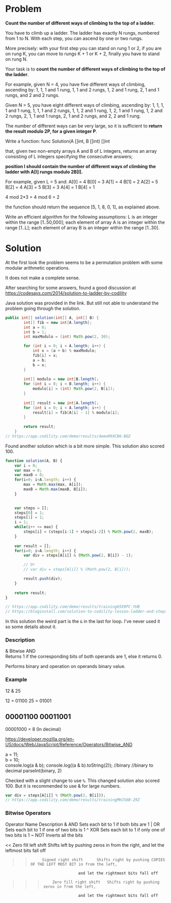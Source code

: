 # Problem

**Count the number of different ways of climbing to the top of a ladder.**

You have to climb up a ladder. 
The ladder has exactly N rungs, numbered from 1 to N. 
With each step, you can ascend by one or two rungs.

More precisely:
with your first step you can stand on rung 1 or 2,
if you are on rung K, you can move to rungs K + 1 or K + 2,
finally you have to stand on rung N.


Your task is to 
**count the number of different ways of climbing to the top of the ladder**.

For example, given N = 4, you have five different ways of climbing, ascending by:
1, 1, 1 and 1 rung,
1, 1 and 2 rungs,
1, 2 and 1 rung,
2, 1 and 1 rungs, and
2 and 2 rungs.

Given N = 5, you have eight different ways of climbing, ascending by:
1, 1, 1, 1 and 1 rung,
1, 1, 1 and 2 rungs,
1, 1, 2 and 1 rung,
1, 2, 1 and 1 rung,
1, 2 and 2 rungs,
2, 1, 1 and 1 rungs,
2, 1 and 2 rungs, and
2, 2 and 1 rung.

The number of different ways can be very large, 
so it is sufficient to 
**return the result modulo 2P, for a given integer P**.

Write a function:    func Solution(A []int, B []int) []int

that, given two non-empty arrays A and B of L integers,
returns an array consisting of L integers specifying the
consecutive answers; 

**position I should contain the number of different ways of climbing the ladder with A[I] rungs modulo 2B[I].**

For example, given L = 5 and:
A[0] = 4   B[0] = 3
A[1] = 4   B[1] = 2
A[2] = 5   B[2] = 4
A[3] = 5   B[3] = 3
A[4] = 1   B[4] = 1

4 mod 2*3 = 4 mod 6 = 2

the function should return the sequence [5, 1, 8, 0, 1], as explained above.

Write an efficient algorithm for the following assumptions:
L is an integer within the range [1..50,000];
each element of array A is an integer within the range [1..L];
each element of array B is an integer within the range [1..30].


# Solution
At the first look the problem seems to be a
permutation problem with some modular arithmetic
operations.

It does not make a complete sense.

After searching for some answers, found a good
discussion at https://codesays.com/2014/solution-to-ladder-by-codility

Java solution was provided in the link. 
But still not able to understand the problem 
going through the solution.

```java
public int[] solution(int[] A, int[] B) {
        int[] fib = new int[A.length];
        int a = 0;
        int b = 1;
        int maxModulo = (int) Math.pow(2, 30);

        for (int i = 0; i < A.length; i++) {
            int x = (a + b) % maxModulo;
            fib[i] = x;
            a = b;
            b = x;
        }
        
        int[] modulo = new int[B.length];        
        for (int i = 0; i < B.length; i++) {
            modulo[i] = (int) Math.pow(2, B[i]);
        }
        
        int[] result = new int[A.length];
        for (int i = 0; i < A.length; i++) {
            result[i] = fib[A[i] - 1] % modulo[i];
        }
        
        return result;
    }
// https://app.codility.com/demo/results/demoR9XCB6-BQZ
```


Found another solution which is a bit more simple.
This solution also scored 100.
```js
function solution(A, B) {
    var i = 0;
    var max = 0;
    var maxB = 0;
    for(i=0; i<A.length; i++) {
        max = Math.max(max, A[i]);
        maxB = Math.max(maxB, B[i]);
    }
    

    var steps = [];
    steps[0] = 1;
    steps[1] = 1;
    i = 1;
    while(i++ <= max) {
        steps[i] = (steps[i-1] + steps[i-2]) % Math.pow(2, maxB);
    }
    
    var result = [];
    for(i=0; i<A.length; i++) {
        var div = steps[A[i]] & (Math.pow(2, B[i]) - 1);

        // Or
        // var div = steps[A[i]] % (Math.pow(2, B[i]));

        result.push(div);
    }
    
    return result;
}

// https://app.codility.com/demo/results/training65X9PC-YUB
// https://bloginstall.com/solution-to-codility-lesson-ladder-and-steps-or-rungs-javascript
```

In this solution the weird part is the `&` in the last for loop.
I've never used it so some details about it.

### Description 
&   Bitwise AND  
Returns 1 if the corresponding bits of both operands are 1, 
else it returns 0.

Performs binary and operation on operands binary value.

### Example 
12 & 25

12 = 01100
25 = 01001

00001100
00011001
---------
00001000  = 8 (In decimal)

https://developer.mozilla.org/en-US/docs/Web/JavaScript/Reference/Operators/Bitwise_AND


a = 11;       
b = 10;       
console.log(a & b); 
console.log((a & b).toString(2)); //binary
//binary to decimal parseInt(binary, 2)

Checked with a slight change to use `%`. This
changed solution also scored 100. But it is
recommended to use & for large numbers.
```js
var div = steps[A[i]] % (Math.pow(2, B[i]));
// https://app.codility.com/demo/results/trainingMHJS6B-29Z
```


### Bitwise Operators
Operator 	Name 	                Description
& 	        AND 	                Sets each bit to 1 if both bits are 1
| 	        OR 	                    Sets each bit to 1 if one of two bits is 1
^ 	        XOR 	                Sets each bit to 1 if only one of two bits is 1
~ 	        NOT 	                Inverts all the bits

<< 	        Zero fill left shift 	Shifts left by pushing zeros in from the right,
                                    and let the leftmost bits fall off

>> 	        Signed right shift 	    Shifts right by pushing COPIES OF THE LEFT MOST BIT in from the left,
                                    and let the rightmost bits fall off

>>> 	    Zero fill right shift 	Shifts right by pushing zeros in from the left,
                                    and let the rightmost bits fall off